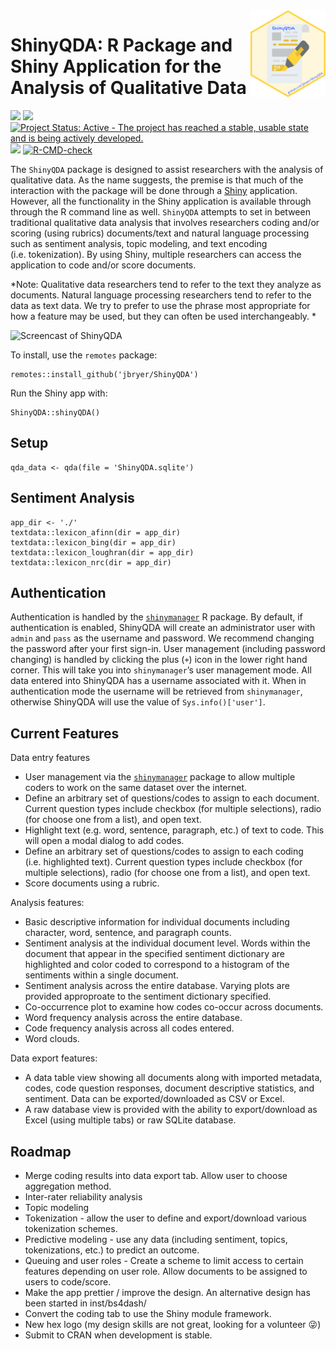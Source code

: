 
<img src="man/figures/ShinyQDA.png" align="right" width="120" align="right" />

# ShinyQDA: R Package and Shiny Application for the Analysis of Qualitative Data

<!-- badges: start -->

[![](https://img.shields.io/badge/devel%20version-0.5.0-blue.svg)](https://github.com/jbryer/ShinyQDA)
[![](https://www.r-pkg.org/badges/version/ShinyQDA)](https://cran.r-project.org/package=ShinyQDA)
[![Project Status: Active - The project has reached a stable, usable
state and is being actively
developed.](https://www.repostatus.org/badges/latest/active.svg)](https://www.repostatus.org/#active)
[![](https://img.shields.io/github/last-commit/jbryer/ShinyQDA.svg)](https://github.com/jbryer/ShinyQDA/commits/main)
[![R-CMD-check](https://github.com/jbryer/ShinyQDA/actions/workflows/R-CMD-check.yaml/badge.svg)](https://github.com/jbryer/ShinyQDA/actions/workflows/R-CMD-check.yaml)
<!-- badges: end -->

The `ShinyQDA` package is designed to assist researchers with the
analysis of qualitative data. As the name suggests, the premise is that
much of the interaction with the package will be done through a
[Shiny](https://shiny.rstudio.com) application. However, all the
functionality in the Shiny application is available through through the
R command line as well. `ShinyQDA` attempts to set in between
traditional qualitative data analysis that involves researchers coding
and/or scoring (using rubrics) documents/text and natural language
processing such as sentiment analysis, topic modeling, and text encoding
(i.e. tokenization). By using Shiny, multiple researchers can access the
application to code and/or score documents.

*Note: Qualitative data researchers tend to refer to the text they
analyze as documents. Natural language processing researchers tend to
refer to the data as text data. We try to prefer to use the phrase most
appropriate for how a feature may be used, but they can often be used
interchangeably. *

![Screencast of ShinyQDA](man/figures/ShinyQDA_screencast.gif)

To install, use the `remotes` package:

    remotes::install_github('jbryer/ShinyQDA')

Run the Shiny app with:

    ShinyQDA::shinyQDA()

## Setup

    qda_data <- qda(file = 'ShinyQDA.sqlite')

## Sentiment Analysis

    app_dir <- './'
    textdata::lexicon_afinn(dir = app_dir)
    textdata::lexicon_bing(dir = app_dir)
    textdata::lexicon_loughran(dir = app_dir)
    textdata::lexicon_nrc(dir = app_dir)

## Authentication

Authentication is handled by the
[`shinymanager`](https://datastorm-open.github.io/shinymanager/) R
package. By default, if authentication is enabled, ShinyQDA will create
an administrator user with `admin` and `pass` as the username and
password. We recommend changing the password after your first sign-in.
User management (including password changing) is handled by clicking the
plus (`+`) icon in the lower right hand corner. This will take you into
`shinymanager`’s user management mode. All data entered into ShinyQDA
has a username associated with it. When in authentication mode the
username will be retrieved from `shinymanager`, otherwise ShinyQDA will
use the value of `Sys.info()['user']`.

## Current Features

Data entry features

- User management via the
  [`shinymanager`](https://datastorm-open.github.io/shinymanager/)
  package to allow multiple coders to work on the same dataset over the
  internet.
- Define an arbitrary set of questions/codes to assign to each document.
  Current question types include checkbox (for multiple selections),
  radio (for choose one from a list), and open text.
- Highlight text (e.g. word, sentence, paragraph, etc.) of text to code.
  This will open a modal dialog to add codes.
- Define an arbitrary set of questions/codes to assign to each coding
  (i.e. highlighted text). Current question types include checkbox (for
  multiple selections), radio (for choose one from a list), and open
  text.
- Score documents using a rubric.

Analysis features:

- Basic descriptive information for individual documents including
  character, word, sentence, and paragraph counts.
- Sentiment analysis at the individual document level. Words within the
  document that appear in the specified sentiment dictionary are
  highlighted and color coded to correspond to a histogram of the
  sentiments within a single document.
- Sentiment analysis across the entire database. Varying plots are
  provided approproate to the sentiment dictionary specified.
- Co-occurrence plot to examine how codes co-occur across documents.
- Word frequency analysis across the entire database.
- Code frequency analysis across all codes entered.
- Word clouds.

Data export features:

- A data table view showing all documents along with imported metadata,
  codes, code question responses, document descriptive statistics, and
  sentiment. Data can be exported/downloaded as CSV or Excel.
- A raw database view is provided with the ability to export/download as
  Excel (using multiple tabs) or raw SQLite database.

## Roadmap

- Merge coding results into data export tab. Allow user to choose
  aggregation method.
- Inter-rater reliability analysis
- Topic modeling
- Tokenization - allow the user to define and export/download various
  tokenization schemes.
- Predictive modeling - use any data (including sentiment, topics,
  tokenizations, etc.) to predict an outcome.
- Queuing and user roles - Create a scheme to limit access to certain
  features depending on user role. Allow documents to be assigned to
  users to code/score.
- Make the app prettier / improve the design. An alternative design has
  been started in inst/bs4dash/
- Convert the coding tab to use the Shiny module framework.
- New hex logo (my design skills are not great, looking for a volunteer
  😜)
- Submit to CRAN when development is stable.

